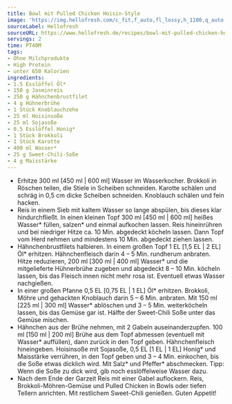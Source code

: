 ```yaml
---
title: Bowl mit Pulled Chicken Hoisin-Style
image: 'https://img.hellofresh.com/c_fit,f_auto,fl_lossy,h_1100,q_auto,w_2600/hellofresh_s3/image/bowl-mit-pulled-chicken-hoisin-style-6fe6f0e4.jpg'
sourceLabel: Hellofresh
sourceURL: https://www.hellofresh.de/recipes/bowl-mit-pulled-chicken-hoisin-style-62da9d11a90cb375e707dff6
servings: 2
time: PT40M
tags:
- Ohne Milchprodukte
- High Protein
- unter 650 Kalorien
ingredients:
- 1.5 Esslöffel Öl*
- 150 g Jasminreis
- 250 g Hähnchenbrustfilet
- 4 g Hühnerbrühe
- 1 Stück Knoblauchzehe
- 25 ml Hoisinsoße
- 25 ml Sojasoße
- 0.5 Esslöffel Honig*
- 1 Stück Brokkoli
- 1 Stück Karotte
- 400 ml Wasser*
- 25 g Sweet-Chili-Soße
- 4 g Maisstärke
---
```


- Erhitze 300 ml [450 ml | 600 ml] Wasser im Wasserkocher. Brokkoli in Röschen teilen, die Stiele in Scheiben schneiden.  Karotte schälen und schräg in 0,5 cm dicke Scheiben schneiden.  Knoblauch schälen und fein hacken.
- Reis in einem Sieb mit kaltem Wasser so lange abspülen, bis dieses klar hindurchfließt.  In einen kleinen Topf 300 ml [450 ml | 600 ml] heißes Wasser\* füllen, salzen\* und einmal aufkochen lassen. Reis hineinrühren und bei niedriger Hitze ca. 10 Min. abgedeckt köcheln lassen.  Dann Topf vom Herd nehmen und mindestens 10 Min. abgedeckt ziehen lassen.
- Hähnchenbrustfilets halbieren.  In einem großen Topf 1 EL [1,5 EL | 2 EL] Öl\* erhitzen. Hähnchenfleisch darin 4 – 5 Min. rundherum anbraten.  Hitze reduzieren, 200 ml [300 ml | 400 ml] Wasser\* und die mitgelieferte Hühnerbrühe zugeben und abgedeckt 8 – 10 Min. köcheln lassen, bis das Fleisch innen nicht mehr rosa ist. Eventuell etwas Wasser nachgießen.
- In einer großen Pfanne 0,5 EL [0,75 EL | 1 EL] Öl\* erhitzen. Brokkoli, Möhre und gehackten Knoblauch darin 5 – 6 Min. anbraten.  Mit 150 ml [225 ml | 300 ml] Wasser\* ablöschen und 3 – 5 Min. weiterköcheln lassen, bis das Gemüse gar ist.  Hälfte der Sweet-Chili Soße unter das Gemüse mischen.
- Hähnchen aus der Brühe nehmen, mit 2 Gabeln auseinanderzupfen.  100 ml [150 ml | 200 ml] Brühe aus dem Topf abmessen (eventuell mit Wasser\* auffüllen), dann zurück in den Topf geben. Hähnchenfleisch hineingeben.  Hoisinsoße mit Sojasoße, 0,5 EL [1 EL | 1 EL] Honig\* und Maisstärke verrühren, in den Topf geben und 3 – 4 Min. einkochen, bis die Soße etwas dicklich wird. Mit Salz\* und Pfeffer\* abschmecken.  Tipp: Wenn die Soße zu dick wird, gib noch esslöffelweise Wasser dazu.
- Nach dem Ende der Garzeit Reis mit einer Gabel auflockern. Reis, Brokkoli-Möhren-Gemüse und Pulled Chicken in Bowls oder tiefen Tellern anrichten.  Mit restlichem Sweet-Chili genießen.  Guten Appetit!
